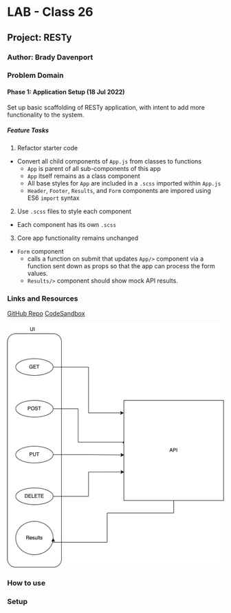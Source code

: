 # LAB - Class 26

## Project: RESTy

### Author: Brady Davenport

### Problem Domain

#### Phase 1: Application Setup (18 Jul 2022)

Set up basic scaffolding of RESTy application, with intent to add more functionality to the system.

##### Feature Tasks

1. Refactor starter code

- Convert all child components of `App.js` from classes to functions
  - `App` is parent of all sub-components of this app
  - `App` itself remains as a class component
  - All base styles for `App` are included in a `.scss` imported within `App.js`
  - `Header`, `Footer`, `Results`, and `Form` components are impored using ES6 `import` syntax

2. Use `.scss` files to style each component

- Each component has its own `.scss`

3. Core app functionality remains unchanged

- `Form` component
  - calls a function on submit that updates `App/>` component via a function sent down as props so that the app can process the form values.
  - `Results/>` component should show mock API results.

### Links and Resources

[GitHub Repo](https://github.com/bradydavenport/resty)
[CodeSandbox](https://codesandbox.io/s/resty-pvwji7)

![UML](/public/UML.png)

### How to use

### Setup
